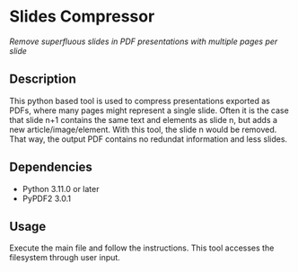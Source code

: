 # Slides Compressor
*Remove superfluous slides in PDF presentations with multiple pages per slide*

## Description
This python based tool is used to compress presentations exported as PDFs, where many pages might represent a single slide. Often it is the case that slide n+1 contains the same text and elements as slide n, but adds a new article/image/element. With this tool, the slide n would be removed. That way, the output PDF contains no redundat information and less slides.

## Dependencies
- Python 3.11.0 or later
- PyPDF2 3.0.1

## Usage
Execute the main file and follow the instructions. This tool accesses the filesystem through user input.

